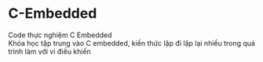 # C-Embedded
Code thực nghiệm C Embedded<br>
Khóa học tập trung vào  C embedded, kiến thức lặp đi lặp lại nhiều trong quá trình làm với vi điều khiển
